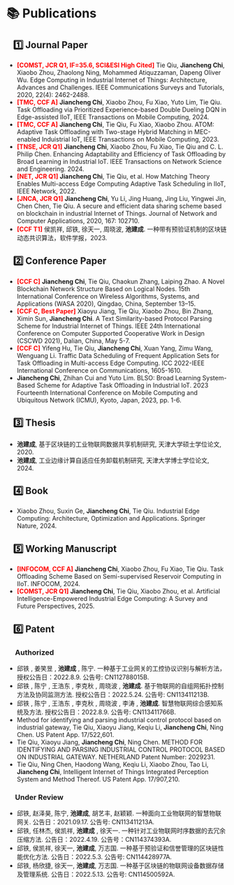 
# 📚 Publications 
##  &nbsp;&nbsp; 1️⃣ Journal Paper
- <span style="color: red; font-weight: bold;">[COMST, JCR Q1, IF=35.6, SCI&ESI High Cited]</span> Tie Qiu, **Jiancheng Chi**, Xiaobo Zhou, Zhaolong Ning, Mohammed Atiquzzaman, Dapeng Oliver Wu. Edge Computing in Industrial Internet of Things: Architecture, Advances and Challenges. IEEE Communications Surveys and Tutorials, 2020, 22(4): 2462-2488.
- <span style="color: red; font-weight: bold;">[TMC, CCF A]</span> **Jiancheng Chi**, Xiaobo Zhou, Fu Xiao, Yuto Lim, Tie Qiu. Task Offloading via Prioritized Experience-based Double Dueling DQN in Edge-assisted IIoT, IEEE Transactions on Mobile Computing, 2024. 
- <span style="color: red; font-weight: bold;">[TMC, CCF A]</span>  **Jiancheng Chi**, Tie Qiu, Fu Xiao, Xiaobo Zhou. ATOM: Adaptive Task Offloading with Two-stage Hybrid Matching in MEC-enabled Induistrial IoT, IEEE Transactions on Mobile Computing, 2023.
- <span style="color: red; font-weight: bold;">[TNSE, JCR Q1]</span>  **Jiancheng Chi**, Xiaobo Zhou, Fu Xiao, Tie Qiu and C. L. Philip Chen. Enhancing Adaptability and Efficiency of Task Offloading by Broad Learning in Industrial IoT. IEEE Transactions on Network Science and Engineering. 2024.
- <span style="color: red; font-weight: bold;">[NET, JCR Q1]</span>  **Jiancheng Chi**, Tie Qiu, et al. How Matching Theory Enables Multi-access Edge Computing Adaptive Task Scheduling in IIoT, IEEE Network, 2022.
- <span style="color: red; font-weight: bold;">[JNCA, JCR Q1]</span>  **Jiancheng Chi**, Yu Li, Jing Huang, Jing Liu, Yingwei Jin, Chen Chen, Tie Qiu. A secure and efficient data sharing scheme based on blockchain in industrial Internet of Things. Journal of Network and Computer Applications, 2020, 167: 102710.
- <span style="color: red; font-weight: bold;">[CCF T1]</span>  侯凯祥, 邱铁, 徐天一, 周晓波, **池建成**. 一种带有预验证机制的区块链动态共识算法，软件学报，2023. 

##  &nbsp;&nbsp; 2️⃣ Conference Paper
- <span style="color: red; font-weight: bold;">[CCF C]</span>  **Jiancheng Chi**, Tie Qiu, Chaokun Zhang, Laiping Zhao. A Novel Blockchain Network Structure Based on Logical Nodes. 15th International Conference on Wireless Algorithms, Systems, and Applications (WASA 2020), Qingdao, China, September 13–15.
- <span style="color: red; font-weight: bold;">[CCF C, Best Paper]</span>  Xiaoyu Jiang, Tie Qiu, Xiaobo Zhou, Bin Zhang, Ximin Sun, **Jiancheng Chi**. A Text Similarity-based Protocol Parsing Scheme for Industrial Internet of Things. IEEE 24th International Conference on Computer Supported Cooperative Work in Design (CSCWD 2021), Dalian, China, May 5-7.
- <span style="color: red; font-weight: bold;">[CCF C]</span>  Yifeng Hu, Tie Qiu, **Jiancheng Chi**, Xuan Yang, Zimu Wang, Wenguang Li. Traffic Data Scheduling of Frequent Application Sets for Task Offloading in Multi-access Edge Computing. ICC 2022-IEEE International Conference on Communications, 1605-1610.
- **Jiancheng Chi**, Zhihan Cui and Yuto Lim. BLSO: Broad Learning System-Based Scheme for Adaptive Task Offloading in Industrial IoT. 2023 Fourteenth International Conference on Mobile Computing and Ubiquitous Network (ICMU), Kyoto, Japan, 2023, pp. 1-6.

##  &nbsp;&nbsp; 3️⃣ Thesis
- **池建成**, 基于区块链的工业物联网数据共享机制研究, 天津大学硕士学位论文, 2020.
- **池建成**, 工业边缘计算自适应任务卸载机制研究, 天津大学博士学位论文, 2024.

##  &nbsp;&nbsp; 4️⃣ Book
- Xiaobo Zhou, Suxin Ge, **Jiancheng Chi**, Tie Qiu. Industrial Edge Computing: Architecture, Optimization and Applications. Springer Nature, 2024.

##  &nbsp;&nbsp; 5️⃣ Working Manuscript

- <span style="color: red; font-weight: bold;">[INFOCOM, CCF A]</span>  **Jiancheng Chi**, Xiaobo Zhou, Fu Xiao, Tie Qiu. Task Offloading Scheme Based on Semi-supervised Reservoir Computing in IIoT. INFOCOM, 2024.
- <span style="color: red; font-weight: bold;">[COMST, JCR Q1]</span> **Jiancheng Chi**, Tie Qiu, Xiaobo Zhou, et al. Artificial Intelligence-Empowered Industrial Edge Computing: A Survey and Future Perspectives, 2025.

##  &nbsp;&nbsp; 6️⃣ Patent
### &nbsp;&nbsp;&nbsp;&nbsp; Authorized
- 邱铁 , 姜笑昱 , **池建成** , 陈宁.  一种基于工业网关的工控协议识别与解析方法，授权公告日：2022.8.9. 公告号: CN112788015B.
- 邱铁 , 陈宁 , 王浩东 , 李克秋 , 周晓波 , **池建成**.  基于物联网的自组网拓扑控制方法及协同监测方法. 授权公告日：2022.5.24. 公告号: CN113411213B.
- 邱铁 , 陈宁 , 王浩东 , 李克秋 , 周晓波 , 李涛 , **池建成**.  智慧物联网综合感知系统及方法. 授权公告日：2022.8.9. 公告号: CN113411766B.
- Method for identifying and parsing industrial control protocol based on industrial gateway, Tie Qiu, Xiaoyu Jiang, Keqiu Li, **Jiancheng Chi**, Ning Chen. US Patent App. 17/522,601.
- Tie Qiu, Xiaoyu Jiang, **Jiancheng Chi**, Ning Chen. METHOD FOR IDENTIFYING AND PARSING INDUSTRIAL CONTROL PROTOCOL BASED ON INDUSTRIAL GATEWAY. NETHERLAND Patent Number: 2029231.
- Tie Qiu, Ning Chen, Haodong Wang, Keqiu Li, Xiaobo Zhou, Tao Li, **Jiancheng Chi**, Intelligent Internet of Things Integrated Perception System and Method Thereof. US Patent App. 17/907,210.

### &nbsp;&nbsp;&nbsp;&nbsp; Under Review
- 邱铁, 赵泽昊, 陈宁, **池建成**, 胡艺丰, 赵颖颖. 一种面向工业物联网的智慧物联网关. 公告日：2021.09.17. 公告号: CN113411213A.
- 邱铁, 任林杰, 侯凯祥, **池建成** , 徐天一. 一种针对工业物联网时序数据的去冗余压缩方法. 公告日：2022.4.19. 公告号：CN114374393A.
- 邱铁, 侯凯祥, 徐天一, **池建成**, 万志国. 一种基于预验证和信誉管理的区块链性能优化方法. 公告日：2022.5.3. 公告号: CN114428977A.
- 邱铁, 杨欣捷, 徐天一, **池建成**, 万志国.  一种基于区块链的物联网设备数据存储及管理系统. 公告日：2022.5.13. 公告号:  CN114500592A.
